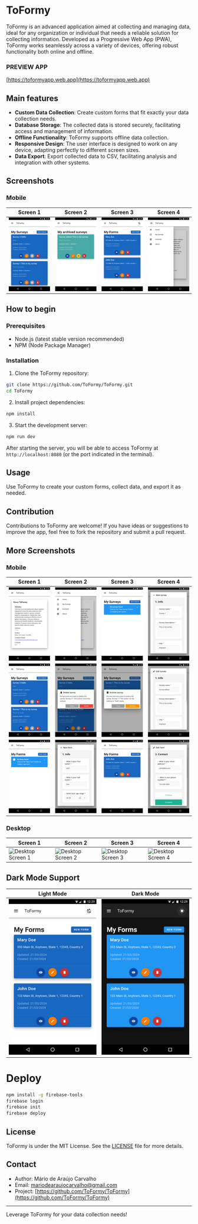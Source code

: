 # ToFormy

ToFormy is an advanced application aimed at collecting and managing data, ideal for any organization or individual that needs a reliable solution for collecting information. Developed as a Progressive Web App (PWA), ToFormy works seamlessly across a variety of devices, offering robust functionality both online and offline.

### PREVIEW APP
[https://toformyapp.web.app](https://toformyapp.web.app)

## Main features

- **Custom Data Collection**: Create custom forms that fit exactly your data collection needs.
- **Database Storage**: The collected data is stored securely, facilitating access and management of information.
- **Offline Functionality**: ToFormy supports offline data collection.
- **Responsive Design**: The user interface is designed to work on any device, adapting perfectly to different screen sizes.
- **Data Export**: Export collected data to CSV, facilitating analysis and integration with other systems.

## Screenshots

### Mobile

| Screen 1 | Screen 2 | Screen 3 | Screen 4 |
| --- | --- | --- | --- |
| ![Mobile Screen 5](screenshots/mobile/image_05.png) | ![Mobile Screen 13](screenshots/mobile/image_13.png) | ![Mobile Screen 14](screenshots/mobile/image_14.png) | ![Mobile Screen 02](screenshots/mobile/image_02.png) |

## How to begin

### Prerequisites

- Node.js (latest stable version recommended)
- NPM (Node Package Manager)

### Installation

1. Clone the ToFormy repository:

```bash
git clone https://github.com/ToFormy/ToFormy.git
cd ToFormy
```

2. Install project dependencies:

```bash
npm install
```

3. Start the development server:

```bash
npm run dev
```

After starting the server, you will be able to access ToFormy at `http://localhost:8080` (or the port indicated in the terminal).

## Usage

Use ToFormy to create your custom forms, collect data, and export it as needed.

## Contribution

Contributions to ToFormy are welcome! If you have ideas or suggestions to improve the app, feel free to fork the repository and submit a pull request.

## More Screenshots

### Mobile

| Screen 1 | Screen 2 | Screen 3 | Screen 4 |
| --- | --- | --- | --- |
| ![Mobile Screen 1](screenshots/mobile/image_01.png) | ![Mobile Screen 2](screenshots/mobile/image_02.png) | ![Mobile Screen 3](screenshots/mobile/image_03.png) | ![Mobile Screen 4](screenshots/mobile/image_04.png) |
| ![Mobile Screen 5](screenshots/mobile/image_05.png) | ![Mobile Screen 6](screenshots/mobile/image_06.png) | ![Mobile Screen 7](screenshots/mobile/image_07.png) | ![Mobile Screen 8](screenshots/mobile/image_08.png) |
| ![Mobile Screen 9](screenshots/mobile/image_09.png) | ![Mobile Screen 10](screenshots/mobile/image_10.png) | ![Mobile Screen 11](screenshots/mobile/image_11.png) | ![Mobile Screen 12](screenshots/mobile/image_12.png) |

### Desktop

| Screen 1 | Screen 2 | Screen 3 | Screen 4 |
| --- | --- | --- | --- |
| ![Desktop Screen 1](URL_DA_IMAGEM_1_DESKTOP) | ![Desktop Screen 2](URL_DA_IMAGEM_2_DESKTOP) | ![Desktop Screen 3](URL_DA_IMAGEM_3_DESKTOP) | ![Desktop Screen 4](URL_DA_IMAGEM_4_DESKTOP) |


## Dark Mode Support
| Light Mode | Dark Mode |
| --- | --- |
| ![Mobile Screen 14](screenshots/mobile/image_14.png) | ![Mobile Screen 15](screenshots/mobile/image_15.png) |

# Deploy
```bash
npm install -g firebase-tools
firebase login
firebase init
firebase deploy
```
## License

ToFormy is under the MIT License. See the [LICENSE](LICENSE) file for more details.

## Contact

- Author: Mário de Araújo Carvalho
- Email: mariodearaujocarvalho@gmail.com
- Project: [https://github.com/ToFormy/ToFormy](https://github.com/ToFormy/ToFormy)

---

Leverage ToFormy for your data collection needs!